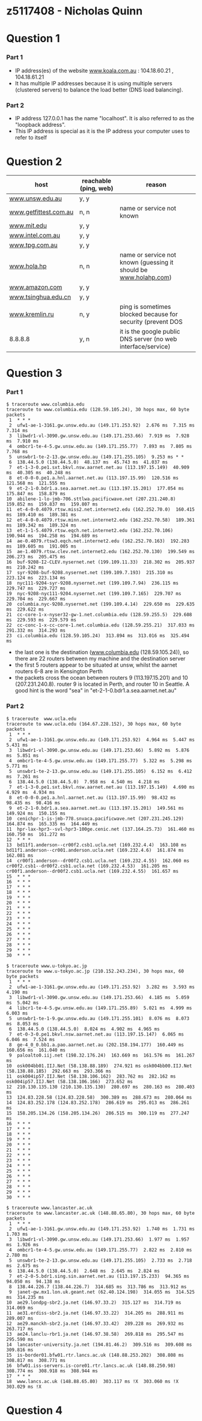 # z5117408 - Nicholas Quinn

# Question 1

### Part 1

* IP address(es) of the website www.koala.com.au : 104.18.60.21 , 104.18.61.21
* It has multiple IP addresses because it is using multiple servers (clustered servers) to balance the load better (DNS load balancing). 

### Part 2

* IP address 127.0.0.1 has the name "localhost". It is also referred to as the "loopback address".
* This IP address is special as it is the IP address your computer uses to refer to itself

# Question 2

| host                  | reachable (ping, web) | reason                                                           |
|-----------------------|-----------------------|------------------------------------------------------------------|
| www.unsw.edu.au       | y, y                  |                                                                  |
| www.getfittest.com.au | n, n                  | name or service not known                                        |
| www.mit.edu           | y, y                  |                                                                  |
| www.intel.com.au      | y, y                  |                                                                  |
| www.tpg.com.au        | y, y                  |                                                                  |
| www.hola.hp           | n, n                  | name or service not known (guessing it should be www.holahp.com) |
| www.amazon.com        | y, y                  |                                                                  |
| www.tsinghua.edu.cn   | y, y                  |                                                                  |
| www.kremlin.ru        | n, y                  | ping is sometimes blocked because for security (prevent DOS      |
| 8.8.8.8               | y, n                  | it is the google public DNS server (no web interface/service)    |

# Question 3

### Part 1

~~~
$ traceroute www.columbia.edu
traceroute to www.columbia.edu (128.59.105.24), 30 hops max, 60 byte packets
 1  * * *
 2  ufw1-ae-1-3161.gw.unsw.edu.au (149.171.253.92)  2.676 ms  7.315 ms  7.314 ms
 3  libwdr1-vl-3090.gw.unsw.edu.au (149.171.253.66)  7.919 ms  7.928 ms  7.910 ms
 4  ombcr1-te-4-5.gw.unsw.edu.au (149.171.255.77)  7.893 ms  7.805 ms  7.768 ms
 5  unswbr1-te-2-13.gw.unsw.edu.au (149.171.255.105)  9.253 ms * *
 6  138.44.5.0 (138.44.5.0)  48.137 ms  45.743 ms  41.037 ms
 7  et-1-3-0.pe1.sxt.bkvl.nsw.aarnet.net.au (113.197.15.149)  40.909 ms  40.305 ms  40.248 ms
 8  et-0-0-0.pe1.a.hnl.aarnet.net.au (113.197.15.99)  120.516 ms  121.568 ms  121.555 ms
 9  et-2-1-0.bdr1.a.sea.aarnet.net.au (113.197.15.201)  177.054 ms  175.847 ms  158.879 ms
10  abilene-1-lo-jmb-706.sttlwa.pacificwave.net (207.231.240.8)  159.852 ms  159.837 ms  159.807 ms
11  et-4-0-0.4079.rtsw.miss2.net.internet2.edu (162.252.70.0)  160.415 ms  189.410 ms  189.381 ms
12  et-4-0-0.4079.rtsw.minn.net.internet2.edu (162.252.70.58)  189.361 ms  189.342 ms  189.324 ms
13  et-1-1-5.4079.rtsw.eqch.net.internet2.edu (162.252.70.106)  190.944 ms  194.258 ms  194.689 ms
14  ae-0.4079.rtsw3.eqch.net.internet2.edu (162.252.70.163)  192.283 ms  189.605 ms  191.005 ms
15  ae-1.4079.rtsw.clev.net.internet2.edu (162.252.70.130)  199.549 ms  206.273 ms  205.475 ms
16  buf-9208-I2-CLEV.nysernet.net (199.109.11.33)  218.302 ms  205.937 ms  210.242 ms
17  syr-9208-buf-9208.nysernet.net (199.109.7.193)  215.310 ms  223.124 ms  223.134 ms
18  nyc111-9204-syr-9208.nysernet.net (199.109.7.94)  236.115 ms  229.747 ms  229.727 ms
19  nyc-9208-nyc111-9204.nysernet.net (199.109.7.165)  229.707 ms  229.704 ms  229.667 ms
20  columbia.nyc-9208.nysernet.net (199.109.4.14)  229.650 ms  229.635 ms  229.622 ms
21  cc-core-1-x-nyser32-gw-1.net.columbia.edu (128.59.255.5)  229.608 ms  229.593 ms  229.579 ms
22  cc-conc-1-x-cc-core-1.net.columbia.edu (128.59.255.21)  317.033 ms  291.332 ms  314.293 ms
23  ci.columbia.edu (128.59.105.24)  313.894 ms  313.016 ms  325.494 ms
~~~
* the last one is the destination (www.columbia.edu (128.59.105.24)), so there are 22 routers between my machine and the destination server
* the first 5 routers appear to be situated at unsw, whilst the aarnet routers 6-8 are in Kensington Perth
* the packets cross the ocean between routers 9 (113.197.15.201) and 10 (207.231.240.8). router 9 is located in Perth, and router 10 in Seattle. A good hint is the word "sea" in "et-2-1-0.bdr1.a.sea.aarnet.net.au"

### Part 2

~~~
$ traceroute  www.ucla.edu
traceroute to www.ucla.edu (164.67.228.152), 30 hops max, 60 byte packets
 1  * * *
 2  ufw1-ae-1-3161.gw.unsw.edu.au (149.171.253.92)  4.964 ms  5.447 ms  5.431 ms
 3  libwdr1-vl-3090.gw.unsw.edu.au (149.171.253.66)  5.892 ms  5.876 ms  5.851 ms
 4  ombcr1-te-4-5.gw.unsw.edu.au (149.171.255.77)  5.322 ms  5.298 ms  5.771 ms
 5  unswbr1-te-2-13.gw.unsw.edu.au (149.171.255.105)  6.152 ms  6.412 ms  7.261 ms
 6  138.44.5.0 (138.44.5.0)  7.958 ms  4.540 ms  4.218 ms
 7  et-1-3-0.pe1.sxt.bkvl.nsw.aarnet.net.au (113.197.15.149)  4.690 ms  4.929 ms  4.934 ms
 8  et-0-0-0.pe1.a.hnl.aarnet.net.au (113.197.15.99)  98.432 ms  98.435 ms  98.416 ms
 9  et-2-1-0.bdr1.a.sea.aarnet.net.au (113.197.15.201)  149.561 ms  149.924 ms  150.155 ms
10  cenichpr-1-is-jmb-778.snvaca.pacificwave.net (207.231.245.129)  164.874 ms  165.335 ms  164.449 ms
11  hpr-lax-hpr3--svl-hpr3-100ge.cenic.net (137.164.25.73)  161.460 ms  160.750 ms  161.272 ms
12  * * *
13  bd11f1.anderson--cr00f2.csb1.ucla.net (169.232.4.4)  163.108 ms bd11f1.anderson--cr001.anderson.ucla.net (169.232.4.6)  161.874 ms  162.081 ms
14  cr00f1.anderson--dr00f2.csb1.ucla.net (169.232.4.55)  162.060 ms cr00f2.csb1--dr00f2.csb1.ucla.net (169.232.4.53)  161.205 ms cr00f1.anderson--dr00f2.csb1.ucla.net (169.232.4.55)  161.657 ms
15  * * *
16  * * *
17  * * *
18  * * *
19  * * *
20  * * *
21  * * *
22  * * *
23  * * *
24  * * *
25  * * *
26  * * *
27  * * *
28  * * *
29  * * *
30  * * *
~~~

~~~
$ traceroute www.u-tokyo.ac.jp 
traceroute to www.u-tokyo.ac.jp (210.152.243.234), 30 hops max, 60 byte packets
 1  * * *
 2  ufw1-ae-1-3161.gw.unsw.edu.au (149.171.253.92)  3.282 ms  3.593 ms  4.190 ms
 3  libwdr1-vl-3090.gw.unsw.edu.au (149.171.253.66)  4.185 ms  5.059 ms  5.042 ms
 4  libcr1-te-4-5.gw.unsw.edu.au (149.171.255.89)  5.021 ms  4.999 ms  6.003 ms
 5  unswbr1-te-1-9.gw.unsw.edu.au (149.171.255.101)  8.076 ms  8.073 ms  8.053 ms
 6  138.44.5.0 (138.44.5.0)  8.024 ms  4.902 ms  4.965 ms
 7  et-0-3-0.pe1.bkvl.nsw.aarnet.net.au (113.197.15.147)  6.065 ms  6.046 ms  7.524 ms
 8  ge-4_0_0.bb1.a.pao.aarnet.net.au (202.158.194.177)  160.449 ms  160.656 ms  161.040 ms
 9  paloalto0.iij.net (198.32.176.24)  163.669 ms  161.576 ms  161.267 ms
10  osk004bb01.IIJ.Net (58.138.88.189)  274.921 ms osk004bb00.IIJ.Net (58.138.88.185)  292.663 ms  293.366 ms
11  osk004ip57.IIJ.Net (58.138.106.162)  283.762 ms  282.162 ms osk004ip57.IIJ.Net (58.138.106.166)  273.652 ms
12  210.130.135.130 (210.130.135.130)  280.697 ms  280.163 ms  280.403 ms
13  124.83.228.58 (124.83.228.58)  300.389 ms  288.673 ms  280.064 ms
14  124.83.252.178 (124.83.252.178)  286.619 ms  295.013 ms  286.261 ms
15  158.205.134.26 (158.205.134.26)  286.515 ms  300.119 ms  277.247 ms
16  * * *
17  * * *
18  * * *
19  * * *
20  * * *
21  * * *
22  * * *
23  * * *
24  * * *
25  * * *
26  * * *
27  * * *
28  * * *
29  * * *
30  * * *
~~~

~~~
$ traceroute www.lancaster.ac.uk 
traceroute to www.lancaster.ac.uk (148.88.65.80), 30 hops max, 60 byte packets
 1  * * *
 2  ufw1-ae-1-3161.gw.unsw.edu.au (149.171.253.92)  1.740 ms  1.731 ms  1.703 ms
 3  libwdr1-vl-3090.gw.unsw.edu.au (149.171.253.66)  1.977 ms  1.957 ms  1.926 ms
 4  ombcr1-te-4-5.gw.unsw.edu.au (149.171.255.77)  2.822 ms  2.810 ms  2.780 ms
 5  unswbr1-te-2-13.gw.unsw.edu.au (149.171.255.105)  2.733 ms  2.718 ms  2.675 ms
 6  138.44.5.0 (138.44.5.0)  2.648 ms  2.645 ms  2.824 ms
 7  et-2-0-5.bdr1.sing.sin.aarnet.net.au (113.197.15.233)  94.365 ms  94.050 ms  94.138 ms
 8  138.44.226.7 (138.44.226.7)  314.685 ms  313.786 ms  313.912 ms
 9  janet-gw.mx1.lon.uk.geant.net (62.40.124.198)  314.055 ms  314.525 ms  314.235 ms
10  ae29.londpg-sbr2.ja.net (146.97.33.2)  315.127 ms  314.719 ms  314.069 ms
11  ae31.erdiss-sbr2.ja.net (146.97.33.22)  314.205 ms  288.911 ms  289.007 ms
12  ae29.manckh-sbr2.ja.net (146.97.33.42)  289.228 ms  269.932 ms  263.717 ms
13  ae24.lanclu-rbr1.ja.net (146.97.38.58)  269.818 ms  295.547 ms  295.590 ms
14  lancaster-university.ja.net (194.81.46.2)  309.516 ms  309.608 ms  309.816 ms
15  is-border01.bfw01.rtr.lancs.ac.uk (148.88.253.202)  308.808 ms  308.817 ms  308.771 ms
16  bfw01.iss-servers.is-core01.rtr.lancs.ac.uk (148.88.250.98)  308.774 ms  308.918 ms  308.944 ms
17  * * *
18  www.lancs.ac.uk (148.88.65.80)  303.117 ms !X  303.060 ms !X  303.029 ms !X
~~~

# Question 4
